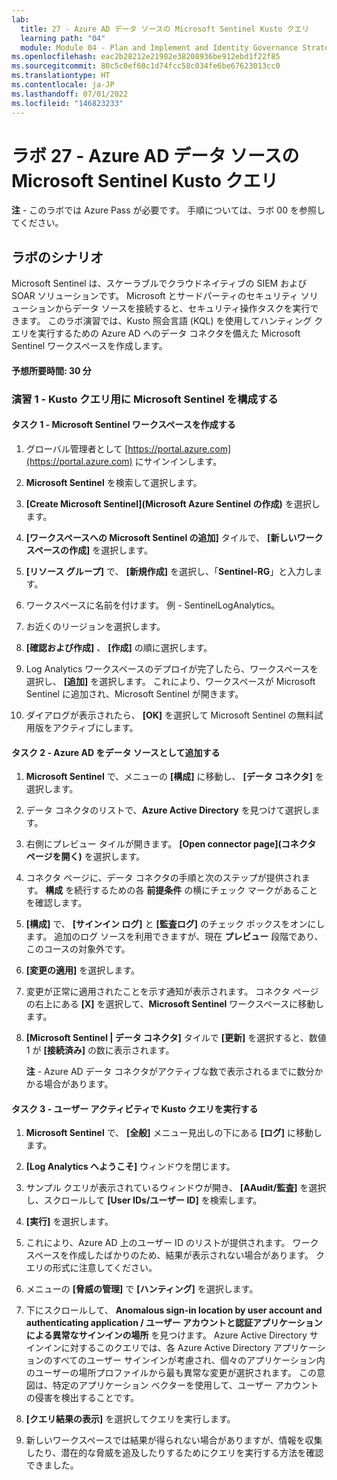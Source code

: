 ```yaml
---
lab:
  title: 27 - Azure AD データ ソースの Microsoft Sentinel Kusto クエリ
  learning path: "04"
  module: Module 04 - Plan and Implement and Identity Governance Strategy
ms.openlocfilehash: eac2b28212e21982e38208936be912ebd1f22f85
ms.sourcegitcommit: 80c5c0ef60c1d74fcc58c034fe6be67623013cc0
ms.translationtype: HT
ms.contentlocale: ja-JP
ms.lasthandoff: 07/01/2022
ms.locfileid: "146823233"
---
```

# <a name="lab-27---microsoft-sentinel-kusto-queries-for-azure-ad-data-sources"></a>ラボ 27 - Azure AD データ ソースの Microsoft Sentinel Kusto クエリ

**注** - このラボでは Azure Pass が必要です。 手順については、ラボ 00 を参照してください。

## <a name="lab-scenario"></a>ラボのシナリオ

Microsoft Sentinel は、スケーラブルでクラウドネイティブの SIEM および SOAR ソリューションです。  Microsoft とサードパーティのセキュリティ ソリューションからデータ ソースを接続すると、セキュリティ操作タスクを実行できます。  このラボ演習では、Kusto 照会言語 (KQL) を使用してハンティング クエリを実行するための Azure AD へのデータ コネクタを備えた Microsoft Sentinel ワークスペースを作成します。 

#### <a name="estimated-time-30-minutes"></a>予想所要時間: 30 分

### <a name="exercise-1---configure-microsoft-sentinel-for-kusto-queries"></a>演習 1 - Kusto クエリ用に Microsoft Sentinel を構成する

#### <a name="task-1---create-a-microsoft-sentinel-workspace"></a>タスク 1 - Microsoft Sentinel ワークスペースを作成する

1. グローバル管理者として [https://portal.azure.com](https://portal.azure.com) にサインインします。

1. **Microsoft Sentinel** を検索して選択します。 

1. **[Create Microsoft Sentinel](Microsoft Azure Sentinel の作成)** を選択します。

1. **[ワークスペースへの Microsoft Sentinel の追加]** タイルで、 **[新しいワークスペースの作成]** を選択します。

1. **[リソース グループ]** で、 **[新規作成]** を選択し、「**Sentinel-RG**」と入力します。

1. ワークスペースに名前を付けます。  例 - SentinelLogAnalytics。

1. お近くのリージョンを選択します。

1. **[確認および作成]** 、 **[作成]** の順に選択します。

1. Log Analytics ワークスペースのデプロイが完了したら、ワークスペースを選択し、 **[追加]** を選択します。  これにより、ワークスペースが Microsoft Sentinel に追加され、Microsoft Sentinel が開きます。

1. ダイアログが表示されたら、 **[OK]** を選択して Microsoft Sentinel の無料試用版をアクティブにします。

#### <a name="task-2---add-azure-ad-as-a-data-source"></a>タスク 2 - Azure AD をデータ ソースとして追加する

1. **Microsoft Sentinel** で、メニューの **[構成]** に移動し、 **[データ コネクタ]** を選択します。

1. データ コネクタのリストで、**Azure Active Directory** を見つけて選択します。

1. 右側にプレビュー タイルが開きます。  **[Open connector page]\(コネクタ ページを開く\)** を選択します。

1. コネクタ ページに、データ コネクタの手順と次のステップが提供されます。 **構成** を続行するための各 **前提条件** の横にチェック マークがあることを確認します。

1. **[構成]** で、 **[サインイン ログ]** と **[監査ログ]** のチェック ボックスをオンにします。 追加のログ ソースを利用できますが、現在 **プレビュー** 段階であり、このコースの対象外です。

1. **[変更の適用]** を選択します。 

1. 変更が正常に適用されたことを示す通知が表示されます。 コネクタ ページの右上にある **[X]** を選択して、**Microsoft Sentinel** ワークスペースに移動します。

1. **[Microsoft Sentinel | データ コネクタ]** タイルで **[更新]** を選択すると、数値 1 が **[接続済み]** の数に表示されます。

   **注** - Azure AD データ コネクタがアクティブな数で表示されるまでに数分かかる場合があります。 

#### <a name="task-3---run-kusto-query-on-user-activity"></a>タスク 3 - ユーザー アクティビティで Kusto クエリを実行する

1. **Microsoft Sentinel** で、 **[全般]** メニュー見出しの下にある **[ログ]** に移動します。

1. **[Log Analytics へようこそ]** ウィンドウを閉じます。

1. サンプル クエリが表示されているウィンドウが開き、 **[AAudit/監査]** を選択し、スクロールして **[User IDs/ユーザー ID]** を検索します。

1. **[実行]** を選択します。 

1. これにより、Azure AD 上のユーザー ID のリストが提供されます。  ワークスペースを作成したばかりのため、結果が表示されない場合があります。  クエリの形式に注意してください。

1. メニューの **[脅威の管理]** で **[ハンティング]** を選択します。 

1. 下にスクロールして、 **Anomalous sign-in location by user account and authenticating application / ユーザー アカウントと認証アプリケーションによる異常なサインインの場所** を見つけます。  Azure Active Directory サインインに対するこのクエリでは、各 Azure Active Directory アプリケーションのすべてのユーザー サインインが考慮され、個々のアプリケーション内のユーザーの場所プロファイルから最も異常な変更が選択されます。 この意図は、特定のアプリケーション ベクターを使用して、ユーザー アカウントの侵害を検出することです。 

1. **[クエリ結果の表示]** を選択してクエリを実行します。

1. 新しいワークスペースでは結果が得られない場合がありますが、情報を収集したり、潜在的な脅威を追及したりするためにクエリを実行する方法を確認できました。
